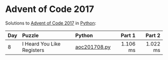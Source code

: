 # Advent of Code 2017

Solutions to [Advent of Code 2017](https://adventofcode.com/2017/) in [Python](https://www.python.org/):

| Day  | Puzzle                     | Python                                                     |   Part 1 |   Part 2 |
| :--- | :------------------------- | :--------------------------------------------------------- | -------: | -------: |
| 8    | I Heard You Like Registers | [aoc201708.py](08_i_heard_you_like_registers/aoc201708.py) | 1.106 ms | 1.022 ms |


